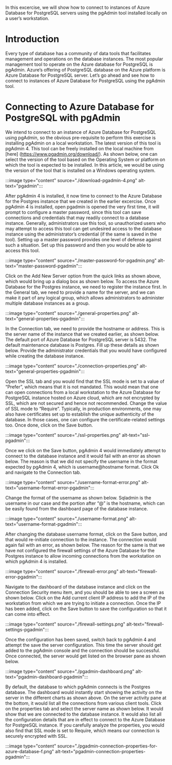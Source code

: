 In this excercise, we will show how to connect to instances of Azure Database for PostgreSQL servers using the pgAdmin tool installed locally on a user’s workstation.

# Introduction

Every type of database has a community of data tools that facilitates management and operations on the database instances. The most popular management tool to operate on the Azure database for PostgreSQL is pgAdmin. Azure’s offering of PostgreSQL database on the Azure platform is Azure Database for PostgreSQL server. Let’s go ahead and see how to connect to instances of Azure Database for PostgreSQL using the pgAdmin tool.

# Connecting to Azure Database for PostgreSQL with pgAdmin

We intend to connect to an instance of Azure Database for PostgreSQL using pgAdmin, so the obvious pre-requisite to perform this exercise is installing pgAdmin on a local workstation. The latest version of this tool is pgAdmin 4. This tool can be freely installed on the local machine from [here] (https://www.pgadmin.org/download/). As shown below, one can select the version of the tool based on the Operating System or platform on which the tool is expected to be installed. In this article, we would be using the version of the tool that is installed on a Windows operating system.


:::image type="content" source="./download-pgadmin-4.png" alt-text="pgadmin":::

After pgAdmin 4 is installed, it now time to connect to the Azure Database for the Postgres instance that we created in the earlier excercise. Once pgAdmin 4 is installed, open pgadmin is opened the very first time, it will prompt to configure a master password, since this tool can save connections and credentials that may readily connect to a database instance. Generally, administrators use this tool, so unauthorized users who may attempt to access this tool can get undesired access to the database instance using the administrator’s credential (if the same is saved in the tool). Setting up a master password provides one level of defense against such a situation. Set up this password and then you would be able to access this tool.

:::image type="content" source="./master-password-for-pgadmin.png" alt-text="master-password-pgadmin":::

Click on the Add New Server option from the quick links as shown above, which would bring up a dialog box as shown below. To access the Azure Database for the Postgres instance, we need to register the instance first. In the General tab, we need to provide a name for the server, and we can make it part of any logical group, which allows administrators to administer multiple database instances as a group.

:::image type="content" source="./general-properties.png" alt-text="general-properties-pgadmin":::

In the Connection tab, we need to provide the hostname or address. This is the server name of the instance that we created earlier, as shown below. The default port of Azure Database for PostgreSQL server is 5432. The default maintenance database is Postgres. Fill up these details as shown below. Provide the administrator credentials that you would have configured while creating the database instance.


:::image type="content" source="./connection-properties.png" alt-text="general-properties-pgadmin":::


Open the SSL tab and you would find that the SSL mode is set to a value of “Prefer”, which means that it is not mandated. This would mean that one can open connections from a local workstation to the Azure Database for PostgreSQL instance hosted on Azure cloud, which are not encrypted by SSL, which are not secured and hence not recommended. Change the value of SSL mode to “Require”. Typically, in production environments, one may also have certificates set up to establish the unique authenticity of the database. In those cases, one can configure the certificate-related settings too. Once done, click on the Save button.



:::image type="content" source="./ssl-properties.png" alt-text="ssl-pgadmin":::


Once we click on the Save button, pgAdmin 4 would immediately attempt to connect to the database instance and it would fail with an error as shown below. The reason is that we did not specify the username in the format expected by pgAdmin 4, which is username@hostname format. Click Ok and navigate to the Connection tab.



:::image type="content" source="./username-format-error.png" alt-text="username-format-error-pgadmin":::

Change the format of the username as shown below. Sqladmin is the username in our case and the portion after “@” is the hostname, which can be easily found from the dashboard page of the database instance.

:::image type="content" source="./username-format.png" alt-text="username-format-pgadmin":::

After changing the database username format, click on the Save button, and that would re-initiate connection to the instance. The connection would again fail with an error, as shown below. The reason for the same is that we have not configured the firewall settings of the Azure Database for the Postgres instance to allow incoming connections from the workstation on which pgAdmin 4 is installed.

:::image type="content" source="./firewall-error.png" alt-text="firewall-error-pgadmin":::

Navigate to the dashboard of the database instance and click on the Connection Security menu item, and you should be able to see a screen as shown below. Click on the Add current client IP address to add the IP of the workstation from which we are trying to initiate a connection. Once the IP has been added, click on the Save button to save the configuration so that it can come into effect.

:::image type="content" source="./firewall-settings.png" alt-text="firewall-settings-pgadmin":::

Once the configuration has been saved, switch back to pgAdmin 4 and attempt the save the server configuration. This time the server should get added to the pgAdmin console and the connection should be successful. Once connected, the server would get listed on the browser pane as shown below.


:::image type="content" source="./pgadmin-dashboard.png" alt-text="pgadmin-dashboard-pgadmin":::

By default, the database to which pgAdmin connects is the Postgres database. The dashboard would instantly start showing the activity on the server in the different charts as shown above. On the server activity pane at the bottom, it would list all the connections from various client tools. Click on the properties tab and select the server name as shown below. It would show that we are connected to the database instance. It would also list all the configuration details that are in effect to connect to the Azure Database for PostgreSQL instance. If you carefully analyze the properties, you would also find that SSL mode is set to Require, which means our connection is securely encrypted with SSL.

:::image type="content" source="./pgadmin-connection-properties-for-azure-database-f.png" alt-text="pgadmin-connection-properties-pgadmin":::









